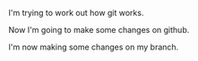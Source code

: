 I'm trying to work out how git works.

Now I'm going to make some changes on github. 

I'm now making some changes on my branch.
